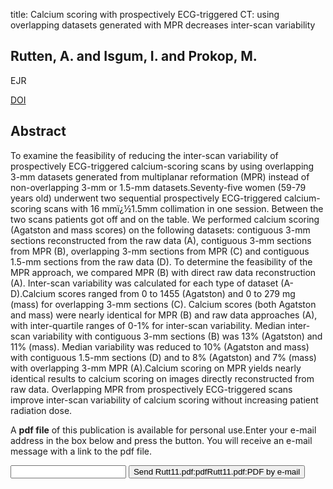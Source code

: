 title: Calcium scoring with prospectively ECG-triggered CT: using overlapping datasets generated with MPR decreases inter-scan variability

## Rutten, A. and Isgum, I. and Prokop, M.
EJR

<a href="https://doi.org/10.1016/j.ejrad.2010.06.009">DOI</a>

## Abstract
To examine the feasibility of reducing the inter-scan variability of prospectively ECG-triggered calcium-scoring scans by using overlapping 3-mm datasets generated from multiplanar reformation (MPR) instead of non-overlapping 3-mm or 1.5-mm datasets.Seventy-five women (59-79 years old) underwent two sequential prospectively ECG-triggered calcium-scoring scans with 16 mmï¿½1.5mm collimation in one session. Between the two scans patients got off and on the table. We performed calcium scoring (Agatston and mass scores) on the following datasets: contiguous 3-mm sections reconstructed from the raw data (A), contiguous 3-mm sections from MPR (B), overlapping 3-mm sections from MPR (C) and contiguous 1.5-mm sections from the raw data (D). To determine the feasibility of the MPR approach, we compared MPR (B) with direct raw data reconstruction (A). Inter-scan variability was calculated for each type of dataset (A-D).Calcium scores ranged from 0 to 1455 (Agatston) and 0 to 279 mg (mass) for overlapping 3-mm sections (C). Calcium scores (both Agatston and mass) were nearly identical for MPR (B) and raw data approaches (A), with inter-quartile ranges of 0-1% for inter-scan variability. Median inter-scan variability with contiguous 3-mm sections (B) was 13% (Agatston) and 11% (mass). Median variability was reduced to 10% (Agatston and mass) with contiguous 1.5-mm sections (D) and to 8% (Agatston) and 7% (mass) with overlapping 3-mm MPR (A).Calcium scoring on MPR yields nearly identical results to calcium scoring on images directly reconstructed from raw data. Overlapping MPR from prospectively ECG-triggered scans improve inter-scan variability of calcium scoring without increasing patient radiation dose.

A <b>pdf file</b> of this publication is available for personal use.Enter your e-mail address in the box below and press the button. You will receive an e-mail message with a link to the pdf file.
<form action="sender.php">  <input type="text" name="email">  <input type="submit" value="Send Rutt11.pdf:pdfRutt11.pdf:PDF by e-mail"></form>